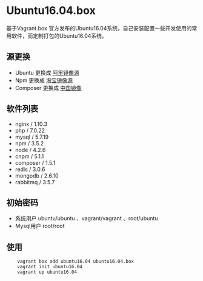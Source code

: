 # Ubuntu16.04.box
基于Vagrant.box 官方发布的Ubuntu16.04系统，自己安装配置一些开发使用的常用软件，而定制打包的Ubuntu16.04系统。

## 源更换

- Ubuntu 更换成 [阿里镜像源](http://blog.csdn.net/happywho250/article/details/52506321)
- Npm 更换成  [淘宝镜像源](http://npm.taobao.org/)
- Composer 更换成 [中国镜像](https://pkg.phpcomposer.com/)

## 软件列表
- nginx / 1.10.3
- php  / 7.0.22
- mysql / 5.7.19
- npm / 3.5.2
- node / 4.2.6
- cnpm / 5.1.1
- composer / 1.5.1
- redis / 3.0.6
- mongodb / 2.6.10
- rabbitmq / 3.5.7

## 初始密码
- 系统用户 ubuntu/ubuntu 、vagrant/vagrant 、root/ubuntu
- Mysql用户 root/root

## 使用
```shell
    vagrant box add ubuntu16.04 ubuntu16.04.box
    vagrant init ubuntu16.04
    vagrant up ubuntu16.04
```
